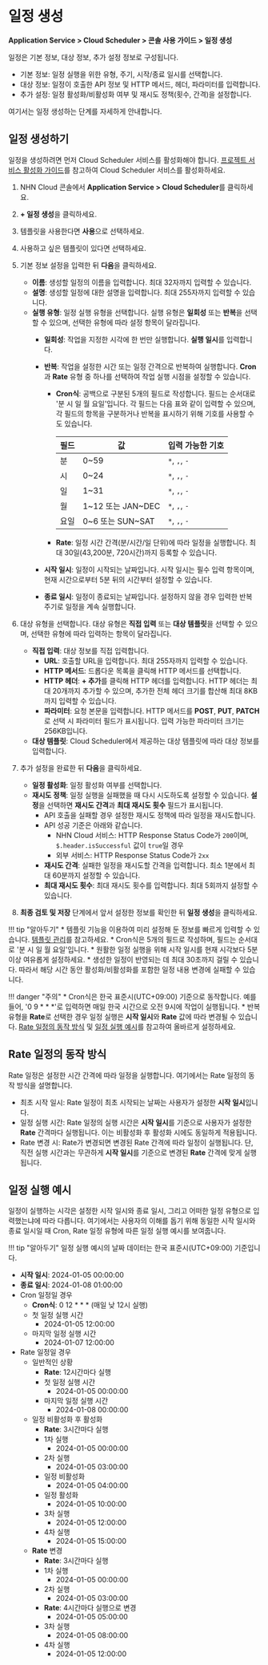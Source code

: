# 일정 생성
**Application Service > Cloud Scheduler > 콘솔 사용 가이드 > 일정 생성**


일정은 기본 정보, 대상 정보, 추가 설정 정보로 구성됩니다.

* 기본 정보: 일정 실행을 위한 유형, 주기, 시작/종료 일시를 선택합니다.
* 대상 정보: 일정이 호출한 API 정보 및 HTTP 메서드, 헤더, 파라미터를 입력합니다.
* 추가 설정: 일정 활성화/비활성화 여부 및 재시도 정책(횟수, 간격)을 설정합니다.

여기서는 일정 생성하는 단계를 자세하게 안내합니다.

## 일정 생성하기

일정을 생성하려면 먼저 Cloud Scheduler 서비스를 활성화해야 합니다. [프로젝트 서비스 활성화 가이드](https://docs.nhncloud.com/ko/nhncloud/ko/console-guide/#_21)를 참고하여 Cloud Scheduler 서비스를 활성화하세요.

1. NHN Cloud 콘솔에서 **Application Service > Cloud Scheduler**를 클릭하세요.

1. **+ 일정 생성**을 클릭하세요.

1. 템플릿을 사용한다면 **사용**으로 선택하세요.

1. 사용하고 싶은 템플릿이 있다면 선택하세요.

1. 기본 정보 설정을 입력한 뒤 **다음**을 클릭하세요.
    * **이름**: 생성할 일정의 이름을 입력합니다. 최대 32자까지 입력할 수 있습니다. 
    * **설명**: 생성할 일정에 대한 설명을 입력합니다. 최대 255자까지 입력할 수 있습니다.
    * **실행 유형**: 일정 실행 유형을 선택합니다. 실행 유형은 **일회성** 또는 **반복**을 선택할 수 있으며, 선택한 유형에 따라 설정 항목이 달라집니다.
        * **일회성**: 작업을 지정한 시각에 한 번만 실행합니다. **실행 일시**를 입력합니다.
        * **반복**: 작업을 설정한 시간 또는 일정 간격으로 반복하여 실행합니다. **Cron**과 **Rate** 유형 중 하나를 선택하여 작업 실행 시점을 설정할 수 있습니다.
            * **Cron식**: 공백으로 구분된 5개의 필드로 작성합니다. 필드는 순서대로 '분 시 일 월 요일'입니다. 각 필드는 다음 표와 같이 입력할 수 있으며, 각 필드의 항목을 구분하거나 반복을 표시하기 위해 기호를 사용할 수도 있습니다.
            
              | 필드 | 값 | 입력 가능한 기호 |
              | --- | --- | --- |
              | 분 | 0~59 | `*`, `,`, `-` |
              | 시 | 0~24 | `*`, `,`, `-` |
              | 일 | 1~31 | `*`, `,`, `-` |
              | 월 | 1~12 또는 JAN~DEC | `*`, `,`, `-` |
              | 요일 | 0~6 또는 SUN~SAT | `*`, `,`, `-` | 
              
            * **Rate**: 일정 시간 간격(분/시간/일 단위)에 따라 일정을 실행합니다. 최대 30일(43,200분, 720시간)까지 등록할 수 있습니다.
            
        * **시작 일시**: 일정이 시작되는 날짜입니다. 시작 일시는 필수 입력 항목이며, 현재 시간으로부터 5분 뒤의 시간부터 설정할 수 있습니다.
        * **종료 일시**: 일정이 종료되는 날짜입니다. 설정하지 않을 경우 입력한 반복 주기로 일정을 계속 실행합니다.

1. 대상 유형을 선택합니다. 대상 유형은 **직접 입력** 또는 **대상 템플릿**을 선택할 수 있으며, 선택한 유형에 따라 입력하는 항목이 달라집니다.
   * **직접 입력**: 대상 정보를 직접 입력합니다.
        * **URL**: 호출할 URL을 입력합니다. 최대 255자까지 입력할 수 있습니다.
        * **HTTP 메서드**: 드롭다운 목록을 클릭해 HTTP 메서드를 선택합니다.
        * **HTTP 헤더**: **+ 추가**를 클릭해 HTTP 헤더를 입력합니다. HTTP 헤더는 최대 20개까지 추가할 수 있으며, 추가한 전체 헤더 크기를 합산해 최대 8KB까지 입력할 수 있습니다.
        * **파라미터**: 요청 본문을 입력합니다. HTTP 메서드를 **POST**, **PUT**, **PATCH**로 선택 시 파라미터 필드가 표시됩니다. 입력 가능한 파라미터 크기는 256KB입니다.
    * **대상 템플릿**: Cloud Scheduler에서 제공하는 대상 템플릿에 따라 대상 정보를 입력합니다.

1. 추가 설정을 완료한 뒤 **다음**을 클릭하세요.
    * **일정 활성화**: 일정 활성화 여부를 선택합니다.
    * **재시도 정책**: 일정 실행을 실패했을 때 다시 시도하도록 설정할 수 있습니다. **설정**을 선택하면 **재시도 간격**과 **최대 재시도 횟수** 필드가 표시됩니다.
        * API 호출을 실패할 경우 설정한 재시도 정책에 따라 일정을 재시도합니다.
        * API 성공 기준은 아래와 같습니다.
            * NHN Cloud 서비스: HTTP Response Status Code가 `200`이며, `$.header.isSuccessful` 값이 `true`일 경우
            * 외부 서비스: HTTP Response Status Code가 `2xx`
        * **재시도 간격**: 실패한 일정을 재시도할 간격을 입력합니다. 최소 1분에서 최대 60분까지 설정할 수 있습니다.
        * **최대 재시도 횟수**: 최대 재시도 횟수를 입력합니다. 최대 5회까지 설정할 수 있습니다.

1. **최종 검토 및 저장** 단계에서 앞서 설정한 정보를 확인한 뒤 **일정 생성**을 클릭하세요.

!!! tip "알아두기"
    * 템플릿 기능을 이용하여 미리 설정해 둔 정보를 빠르게 입력할 수 있습니다. [템플릿 관리](manage-schedule-template)를 참고하세요.
    * Cron식은 5개의 필드로 작성하며, 필드는 순서대로 '분 시 일 월 요일'입니다.
    * 원활한 일정 실행을 위해 시작 일시를 현재 시각보다 5분 이상 여유롭게 설정하세요.
    * 생성한 일정이 반영되는 데 최대 30초까지 걸릴 수 있습니다. 따라서 해당 시간 동안 활성화/비활성화를 포함한 일정 내용 변경에 실패할 수 있습니다.
    

!!! danger "주의"
    * Cron식은 한국 표준시(UTC+09:00) 기준으로 동작합니다. 예를 들어, '0 9 * * *'로 입력하면 매일 한국 시간으로 오전 9시에 작업이 실행됩니다.
    * 반복 유형을 **Rate**로 선택한 경우 일정 실행은 **시작 일시**와 **Rate** 값에 따라 변경될 수 있습니다. [Rate 일정의 동작 방식](create-schedule/#rate) 및 [일정 실행 예시](create-schedule/#_3)를 참고하여 올바르게 설정하세요.

## Rate 일정의 동작 방식

Rate 일정은 설정한 시간 간격에 따라 일정을 실행합니다.
여기에서는 Rate 일정의 동작 방식을 설명합니다.

* 최초 시작 일시: Rate 일정이 최초 시작되는 날짜는 사용자가 설정한 **시작 일시**입니다.
* 일정 실행 시간: Rate 일정의 실행 시간은 **시작 일시**를 기준으로 사용자가 설정한 **Rate** 간격마다 실행됩니다. 이는 비활성화 후 활성화 시에도 동일하게 적용됩니다.
* Rate 변경 시: Rate가 변경되면 변경된 Rate 간격에 따라 일정이 실행됩니다. 단, 직전 실행 시간과는 무관하게 **시작 일시**를 기준으로 변경된 **Rate** 간격에 맞게 실행됩니다.

## 일정 실행 예시

일정이 실행하는 시각은 설정한 시작 일시와 종료 일시, 그리고 어떠한 일정 유형으로 입력했는냐에 따라 다릅니다.
여기에서는 사용자의 이해를 돕기 위해 동일한 시작 일시와 종료 일시일 때 Cron, Rate 일정 유형에 따른 일정 실행 예시를 보여줍니다.

!!! tip "알아두기"
    일정 실행 예시의 날짜 데이터는 한국 표준시(UTC+09:00) 기준입니다.


* **시작 일시**: 2024-01-05 00:00:00
* **종료 일시**: 2024-01-08 01:00:00
* Cron 일정일 경우
    * **Cron식**: 0 12 \* \* \* (매일 낮 12시 실행)
    * 첫 일정 실행 시간
        * 2024-01-05 12:00:00
    * 마지막 일정 실행 시간
        * 2024-01-07 12:00:00
* Rate 일정일 경우
    * 일반적인 상황
        * **Rate**: 12시간마다 실행
        * 첫 일정 실행 시간
            * 2024-01-05 00:00:00
        * 마지막 일정 실행 시간
            * 2024-01-08 00:00:00
    * 일정 비활성화 후 활성화
        * **Rate**: 3시간마다 실행
        * 1차 실행
            * 2024-01-05 00:00:00
        * 2차 실행
            * 2024-01-05 03:00:00
        * 일정 비활성화
            * 2024-01-05 04:00:00
        * 일정 활성화
            * 2024-01-05 10:00:00
        * 3차 실행
            * 2024-01-05 12:00:00
        * 4차 실행
            * 2024-01-05 15:00:00
    * **Rate** 변경
        * **Rate**: 3시간마다 실행
        * 1차 실행
            * 2024-01-05 00:00:00
        * 2차 실행
            * 2024-01-05 03:00:00
        * **Rate**: 4시간마다 실행으로 변경
            * 2024-01-05 05:00:00
        * 3차 실행
            * 2024-01-05 08:00:00
        * 4차 실행
            * 2024-01-05 12:00:00
